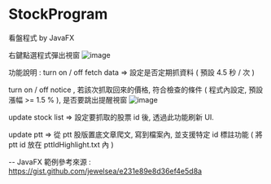 # StockProgram
看盤程式  by JavaFX

右鍵點選程式彈出視窗
![image](https://github.com/OscarQiu0817/StockProgram/assets/44765969/92ddc93d-2d2f-43d0-bc29-24cc7ca07534)

功能說明 : 
turn on / off fetch data => 設定是否定期抓資料 ( 預設 4.5 秒 / 次 )

turn on / off notice , 若該次抓取回來的價格, 符合檢查的條件 ( 程式內設定, 預設漲幅 >= 1.5 % ), 是否要跳出提醒視窗
![image](https://github.com/OscarQiu0817/StockProgram/assets/44765969/69403cbf-5d40-4e96-9b57-d9882ab9bb5c)

update stock list => 設定要抓取的股票 id 後, 透過此功能刷新 UI.

update ptt => 從 ptt 股版置底文章爬文, 寫到檔案內, 並支援特定 id 標註功能 ( 將ptt id 放在 pttIdHighlight.txt 內 )


-- JavaFX 範例參考來源 : https://gist.github.com/jewelsea/e231e89e8d36ef4e5d8a
